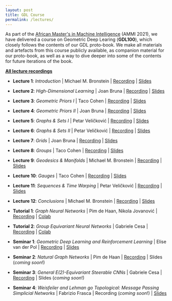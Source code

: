 ```yaml
---
layout: post
title: GDL Course
permalink: /lectures/
---
```


As part of the [African Master's in Machine Intelligence](https://aimsammi.org/) (AMMI 2021), we have delivered a course on Geometric Deep Learing (**GDL100**), which closely follows the contents of our GDL proto-book. We make all materials and artefacts from this course publicly available, as companion material for our proto-book, as well as a way to dive deeper into some of the contents for future iterations of the book.

[**All lecture recordings**](https://www.youtube.com/playlist?list=PLn2-dEmQeTfQ8YVuHBOvAhUlnIPYxkeu3)

* **Lecture 1**: _Introduction_ \| Michael M. Bronstein \| [Recording](https://youtu.be/PtA0lg_e5nA) \| [Slides](bit.ly/3iw6AO9)
* **Lecture 2**: _High-Dimensional Learning_ \| Joan Bruna | [Recording](https://youtu.be/4RmpSvQ2LL0) \| [Slides](bit.ly/3yB5A14)
* **Lecture 3**: _Geometric Priors I_ \| Taco Cohen \| [Recording](https://youtu.be/fWBrupgU4X8) \| [Slides](bit.ly/3s1PACv)
* **Lecture 4**: _Geometric Priors II_ \| Joan Bruna \| [Recording](https://youtu.be/ERL17gbbSwo) \| [Slides](bit.ly/37rWbgd)
* **Lecture 5**: _Graphs & Sets I_ \| Petar Veličković \| [Recording](https://youtu.be/E_Wweuk5iqA) \| [Slides](bit.ly/2X75EHY)
* **Lecture 6**: _Graphs & Sets II_ \| Petar Veličković \| [Recording](https://youtu.be/i79ewWQiUX4) \| [Slides](bit.ly/37pYssr)
* **Lecture 7**: _Grids_ \| Joan Bruna \| [Recording](https://youtu.be/O2-I0y8ACj4) \| [Slides](bit.ly/3iu0Ggr)
* **Lecture 8**: _Groups_ \| Taco Cohen \| [Recording](https://youtu.be/kee16fXU8h0) \| [Slides](bit.ly/3AjUyxu)
* **Lecture 9**: _Geodesics & Manifolds_ \| Michael M. Bronstein \| [Recording](https://youtu.be/WVTrWGiZF8E) \| [Slides](bit.ly/3lFTobt)
* **Lecture 10**: _Gauges_ \| Taco Cohen \| [Recording](https://youtu.be/UrmvMDHOXow) \| [Slides](bit.ly/2VFC63b)
* **Lecture 11**: _Sequences & Time Warping_ \| Petar Veličković \| [Recording](https://youtu.be/1MvBn77-VDk) \| [Slides](bit.ly/3xBpUOd)
* **Lecture 12**: _Conclusions_ \| Michael M. Bronstein \| [Recording](https://youtu.be/caQV-Vb9TBw) \| [Slides](bit.ly/3yzfMqC)

* **Tutorial 1**: _Graph Neural Networks_ \| Pim de Haan, Nikola Jovanović \| [Recording](https://www.youtube.com/watch?v=d5UZB5fi57k) \| [Colab](https://colab.research.google.com/drive/1aA--IgJSdPh7J_MIJgs2r0D0VCbGpNTp#scrollTo=UyaI3YcyJlaU)
* **Tutorial 2**: _Group Equivariant Neural Networks_ \| Gabriele Cesa \| [Recording](https://youtu.be/iFfBYPAqkH8) \| [Colab](https://colab.research.google.com/drive/1DfUuk-NZtW5d0toMnL752dYEMSVuNWgM?usp=sharing)

* **Seminar 1**: _Geometric Deep Learning and Reinforcement Learning_ \| Elise van der Pol \| [Recording](https://youtu.be/03MbWVlbefM) \| [Slides](https://www.dropbox.com/s/akd7lam38wf61rd/AMMI%20Seminar%201%20-%20Geometric%20Deep%20Learning%20and%20Reinforcement%20Learning.pdf?dl=0)
* **Seminar 2**: _Natural Graph Networks_ \| Pim de Haan \| [Recording](https://youtu.be/2odKzu5fwVI) \| Slides (_coming soon_!)
* **Seminar 3**: _General E(2)-Equivariant Steerable CNNs_ \| Gabriele Cesa \| [Recording](https://youtu.be/eGDD2MYUbw8) \| Slides (_coming soon_!)
* **Seminar 4**: _Weisfeiler and Lehman go Topological: Message Passing Simplicial Networks_ \| Fabrizio Frasca \| Recording (_coming soon_!) \| [Slides](https://www.dropbox.com/s/sai0wgh46zwd1b3/AMMI%20Seminar%204%20-%20Message%20Passing%20Simplicial%20Networks.pdf?dl=0)
